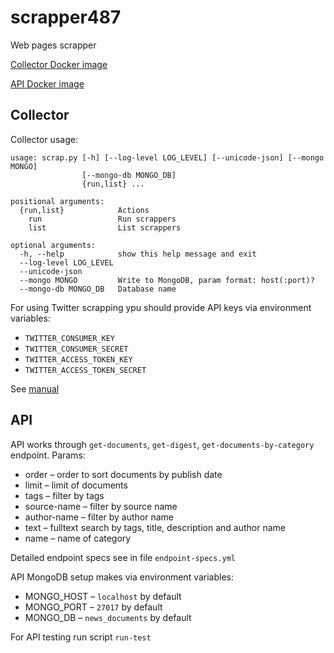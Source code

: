 # scrapper487

Web pages scrapper

[Collector Docker image](https://hub.docker.com/r/andre487/scrapper487/)

[API Docker image](https://hub.docker.com/r/andre487/scrapper487-api/)

## Collector
Collector usage:

```
usage: scrap.py [-h] [--log-level LOG_LEVEL] [--unicode-json] [--mongo MONGO]
                [--mongo-db MONGO_DB]
                {run,list} ...

positional arguments:
  {run,list}            Actions
    run                 Run scrappers
    list                List scrappers

optional arguments:
  -h, --help            show this help message and exit
  --log-level LOG_LEVEL
  --unicode-json
  --mongo MONGO         Write to MongoDB, param format: host(:port)?
  --mongo-db MONGO_DB   Database name
```

For using Twitter scrapping ypu should provide API keys via environment variables:
  * `TWITTER_CONSUMER_KEY`
  * `TWITTER_CONSUMER_SECRET`
  * `TWITTER_ACCESS_TOKEN_KEY`
  * `TWITTER_ACCESS_TOKEN_SECRET`

See [manual](https://python-twitter.readthedocs.io/en/latest/getting_started.html)


## API

API works through `get-documents`, `get-digest`, `get-documents-by-category` endpoint. Params:
  * order – order to sort documents by publish date
  * limit – limit of documents
  * tags – filter by tags
  * source-name – filter by source name
  * author-name – filter by author name
  * text – fulltext search by tags, title, description and author name
  * name – name of category

Detailed endpoint specs see in file `endpoint-specs.yml`

API MongoDB setup makes via environment variables:
  * MONGO_HOST – `localhost` by default
  * MONGO_PORT – `27017` by default
  * MONGO_DB – `news_documents` by default

For API testing run script `run-test`

